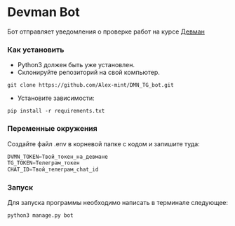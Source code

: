 # Devman Bot

Бот отправляет уведомления о проверке работ на курсе [Девман](https://dvmn.org/modules/)

### Как установить

- Python3 должен быть уже установлен.
- Склонируйте репозиторий на свой компьютер.
```commandline
git clone https://github.com/Alex-mint/DMN_TG_bot.git
```  
- Установите зависимости:
```commandline
pip install -r requirements.txt
```

### Переменные окружения

Создайте файл .env в корневой папке с кодом и запишите туда:
```python
DVMN_TOKEN=Твой_токен_на_девмане
TG_TOKEN=Телеграм_токен
CHAT_ID=Твой_телеграм_chat_id
```
### Запуск

Для запуска программы необходимо написать в терминале следующее:
```commandline
python3 manage.py bot
```
